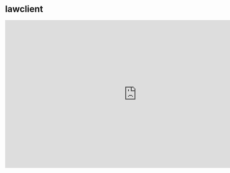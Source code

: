 # lawclient
<iframe width="854" height="480" src="https://github.com/raga2560/lawclient/blob/master/cryptosettle.mp4" frameborder="0" allowfullscreen></iframe>
